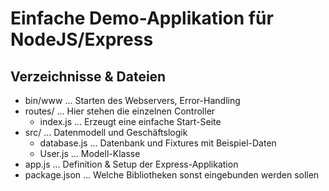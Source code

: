 Einfache Demo-Applikation für NodeJS/Express
============================================

Verzeichnisse & Dateien
-----------------------

* bin/www ... Starten des Webservers, Error-Handling
* routes/ ... Hier stehen die einzelnen Controller
    * index.js ... Erzeugt eine einfache Start-Seite
* src/ ... Datenmodell und Geschäftslogik
    * database.js ... Datenbank und Fixtures mit Beispiel-Daten
    * User.js ... Modell-Klasse
* app.js ... Definition & Setup der Express-Applikation
* package.json ... Welche Bibliotheken sonst eingebunden werden sollen
